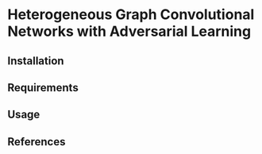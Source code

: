 Heterogeneous Graph Convolutional Networks with Adversarial Learning
====

## Installation

## Requirements


## Usage

## References